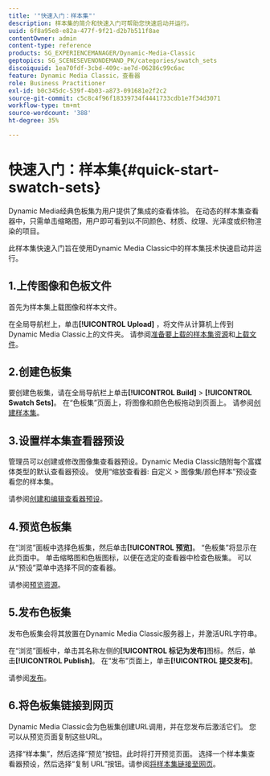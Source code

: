 ```yaml
---
title: '"快速入门：样本集"'
description: 样本集的简介和快速入门可帮助您快速启动并运行。
uuid: 6f8a95e8-e82a-477f-9f21-d2b7b511f8ae
contentOwner: admin
content-type: reference
products: SG_EXPERIENCEMANAGER/Dynamic-Media-Classic
geptopics: SG_SCENESEVENONDEMAND_PK/categories/swatch_sets
discoiquuid: 1ea70fdf-3cbd-409c-ae7d-06286c99c6ac
feature: Dynamic Media Classic，查看器
role: Business Practitioner
exl-id: b0c345dc-539f-4b03-a873-091681e2f2c2
source-git-commit: c5c8c4f96f18339734f4441733cdb1e7f34d3071
workflow-type: tm+mt
source-wordcount: '388'
ht-degree: 35%

---
```


# 快速入门：样本集{#quick-start-swatch-sets}

Dynamic Media经典色板集为用户提供了集成的查看体验。 在动态的样本集查看器中，只需单击缩略图，用户即可看到以不同颜色、材质、纹理、光泽度或织物渲染的项目。

此样本集快速入门旨在使用Dynamic Media Classic中的样本集技术快速启动并运行。

## 1.上传图像和色板文件

首先为样本集上载图像和样本文件。

在全局导航栏上，单击&#x200B;**[!UICONTROL Upload]** ，将文件从计算机上传到Dynamic Media Classic上的文件夹。 请参阅[准备要上载的样本集资源](preparing-swatch-set-assets-upload.md#preparing-swatch-set-assets-for-upload)和[上载文件](uploading-files.md#uploading-your-files)。

## 2.创建色板集

要创建色板集，请在全局导航栏上单击&#x200B;**[!UICONTROL Build]** > **[!UICONTROL Swatch Sets]**。 在“色板集”页面上，将图像和颜色色板拖动到页面上。 请参阅[创建样本集](creating-swatch-set.md#creating-a-swatch-set)。

## 3.设置样本集查看器预设

管理员可以创建或修改图像集查看器预设。Dynamic Media Classic随附每个富媒体类型的默认查看器预设。 使用“缩放查看器: 自定义 > 图像集/颜色样本”预设查看您的样本集。

请参阅[创建和编辑查看器预设](application-setup.md#adding-and-editing-viewer-presets)。

## 4.预览色板集

在“浏览”面板中选择色板集，然后单击&#x200B;**[!UICONTROL 预览]**。 “色板集”将显示在此页面中。 单击缩略图和色板图标，以便在选定的查看器中检查色板集。 可以从“预设”菜单中选择不同的查看器。

请参阅[预览资源](previewing-asset.md#previewing-an-asset)。

## 5.发布色板集

发布色板集会将其放置在Dynamic Media Classic服务器上，并激活URL字符串。

在“浏览”面板中，单击其名称左侧的&#x200B;**[!UICONTROL 标记为发布]**&#x200B;图标。然后，单击&#x200B;**[!UICONTROL Publish]**。 在“发布”页面上，单击&#x200B;**[!UICONTROL 提交发布]**。

请参阅[发布](publishing-files.md#publishing-files)。

## 6.将色板集链接到网页

Dynamic Media Classic会为色板集创建URL调用，并在您发布后激活它们。 您可以从预览页面复制这些URL。

选择“样本集”，然后选择“预览”按钮。此时将打开预览页面。 选择一个样本集查看器预设，然后选择“复制 URL”按钮。请参阅[将样本集链接至网页](linking-swatch-set-web-page.md#linking-a-swatch-set-to-a-web-page)。
